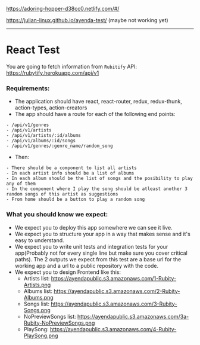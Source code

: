 https://adoring-hopper-d38cc0.netlify.com/#/


https://julian-linux.github.io/ayenda-test/ (maybe not working yet)

--------------------------------------------------------------------
# React Test

You are going to fetch information from `Rubitify` API: https://rubytify.herokuapp.com/api/v1

### Requirements:
- The application should have react, react-router, redux, redux-thunk, action-types, action-creators
- The app should have a route for each of the following end points:
```
- /api/v1/genres
- /api/v1/artists
- /api/v1/artists/:id/albums
- /api/v1/albums/:id/songs
- /api/v1/genres/:genre_name/random_song
```
- Then:
```
- There should be a component to list all artists
- In each artist info should be a list of albums
- In each album should be the list of songs and the posibility to play any of them
- In the component where I play the song should be atleast another 3 random songs of this artist as suggestions
- From home should be a button to play a random song
```

### What you should know we expect:

- We expect you to deploy this app somewhere we can see it live.
- We expect you to structure your app in a way that makes sense and it's easy to understand.
- We expect you to write unit tests and integration tests for your app(Probably not for every single line but make sure you cover critical paths).
The 2 outputs we expect from this test are a base url for the working app and a url to a public repository with the code.
- We expect you to design Frontend like this:
  - Artists list: https://ayendapublic.s3.amazonaws.com/1-Rubity-Artists.png
  - Albums list: https://ayendapublic.s3.amazonaws.com/2-Rubity-Albums.png
  - Songs list: https://ayendapublic.s3.amazonaws.com/3-Rubity-Songs.png
  - NoPreviewSongs list: https://ayendapublic.s3.amazonaws.com/3a-Rubity-NoPreviewSongs.png
  - PlaySong: https://ayendapublic.s3.amazonaws.com/4-Rubity-PlaySong.png

